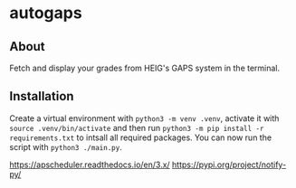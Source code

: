 # autogaps

## About

Fetch and display your grades from HEIG's GAPS system in the terminal.

## Installation

Create a virtual environment with `python3 -m venv .venv`, activate it with `source .venv/bin/activate` and then run `python3 -m pip install -r requirements.txt` to intsall all required packages.
You can now run the script with `python3 ./main.py`.

https://apscheduler.readthedocs.io/en/3.x/
https://pypi.org/project/notify-py/